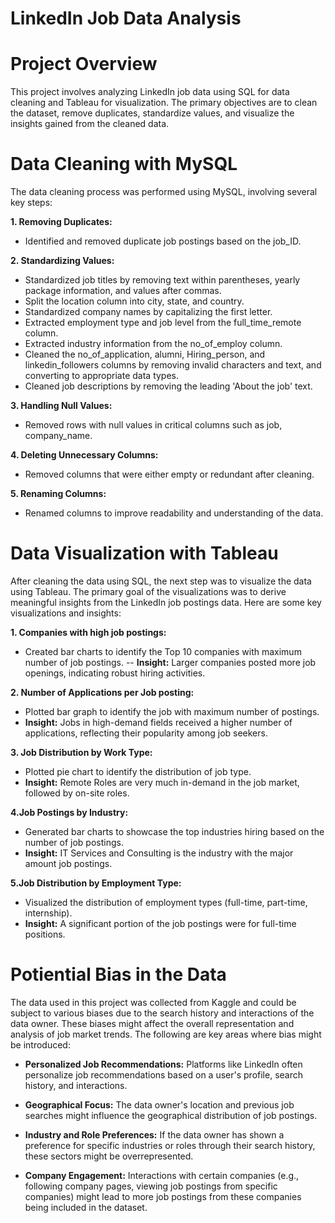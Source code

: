 # LinkedIn Job Data Analysis


# Project Overview
This project involves analyzing LinkedIn job data using SQL for data cleaning and Tableau for visualization. The primary objectives are to clean the dataset, remove duplicates, standardize values, and visualize the insights gained from the cleaned data.

# Data Cleaning with MySQL
The data cleaning process was performed using MySQL, involving several key steps:

**1. Removing Duplicates:**
- Identified and removed duplicate job postings based on the job_ID.

**2. Standardizing Values:**
- Standardized job titles by removing text within parentheses, yearly package information, and values after commas.
- Split the location column into city, state, and country.
- Standardized company names by capitalizing the first letter.
- Extracted employment type and job level from the full_time_remote column.
- Extracted industry information from the no_of_employ column.
- Cleaned the no_of_application, alumni, Hiring_person, and linkedin_followers columns by removing invalid characters and text, and converting to appropriate data types.
- Cleaned job descriptions by removing the leading 'About the job' text.
  
**3. Handling Null Values:**
- Removed rows with null values in critical columns such as job, company_name.
  
**4. Deleting Unnecessary Columns:**
- Removed columns that were either empty or redundant after cleaning.

**5. Renaming Columns:**
- Renamed columns to improve readability and understanding of the data.





# Data Visualization with Tableau

After cleaning the data using SQL, the next step was to visualize the data using Tableau. The primary goal of the visualizations was to derive meaningful insights from the LinkedIn job postings data. Here are some key visualizations and insights:

**1. Companies with high job postings:**

- Created bar charts to identify the Top 10 companies with maximum number of job postings.
-- **Insight:** Larger companies posted more job openings, indicating robust hiring activities.

**2. Number of Applications per Job posting:**

- Plotted bar graph to identify the job with maximum number of postings.
- **Insight:** Jobs in high-demand fields received a higher number of applications, reflecting their popularity among job seekers.

**3. Job Distribution by Work Type:**

- Plotted pie chart to identify the distribution of job type.
- **Insight:** Remote Roles are very much in-demand in the job market, followed by on-site roles.


**4.Job Postings by Industry:**

- Generated bar charts to showcase the top industries hiring based on the number of job postings.
- **Insight:** IT Services and Consulting is the industry with the major amount job postings.

**5.Job Distribution by Employment Type:**

- Visualized the distribution of employment types (full-time, part-time, internship).
- **Insight:** A significant portion of the job postings were for full-time positions.


# Potiential Bias in the Data

The data used in this project was collected from Kaggle and could be subject to various biases due to the search history and interactions of the data owner. These biases might affect the overall representation and analysis of job market trends. The following are key areas where bias might be introduced:

- **Personalized Job Recommendations:** Platforms like LinkedIn often personalize job recommendations based on a user's profile, search history, and interactions.

- **Geographical Focus:** The data owner's location and previous job searches might influence the geographical distribution of job postings.

- **Industry and Role Preferences:** If the data owner has shown a preference for specific industries or roles through their search history, these sectors might be overrepresented.

- **Company Engagement:**  Interactions with certain companies (e.g., following company pages, viewing job postings from specific companies) might lead to more job postings from these companies being included in the dataset.
